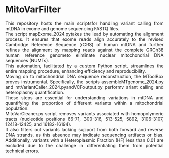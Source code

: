 # MitoVarFilter
<p align=justify>This repository hosts the main scriptsfor handling variant calling from mtDNA in exome and genome sequencing FASTQ files. 
  <br>The script mapExome_2024.pytakes the lead by automating the alignment process. It ensures that exome reads align accurately to the revised Cambridge Reference Sequence (rCRS) of human mtDNA and further refines the alignment by mapping reads against the complete GRCh38 human reference genometo eliminate nuclear mitochondrial DNA sequences (NUMTs).<br>
  This automation, facilitated by a custom Python script, streamlines the entire mapping procedure, enhancing efficiency and reproducibility. 
  <br>Moving on to mitochondrial DNA sequence reconstruction, the MToolBox proves instrumental. Specifically, the scripts assembleMTgenome_2024.py and mtVariantCaller_2024.pyandVCFoutput.py performv ariant calling and heteroplasmy quantification. 
  <br>These steps are essential for understanding variations in mtDNA and quantifying the proportion of different variants within a mitochondrial population.
  <br> MitoVarCleaner.py script removes variants associated with homopolymeric tracts (nucleotide positions 66-71, 300-316, 513-525, 5892, 3106-3107, 12418-12425, and 16182-16194). 
  <br>It also filters out variants lacking support from both forward and reverse DNA strands, as this absence may indicate sequencing artifacts or bias. 
  Additionally, variants with a Heteroplasmic Fraction (HF) less than 0.01 are excluded due to the challenge in differentiating them from potential technical errors.</p>

